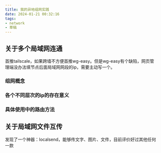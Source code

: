 ```yaml
---
title: 我的异地组网实践
date: 2024-01-21 00:32:16
tags:
- network
- 草稿
---
```


## 关于多个局域网连通

首推tailscale，如果跨墙不方便首推wg-easy。但是wg-easy有个缺陷，网页管理端没办法填节点后面局域网网段的ip，需要主动写一个。

### 组网概念

### 各个不同层次的ip的存在意义

### 具体使用中的路由方法

## 关于局域网文件互传
发现了一个神器：localsend，能够传文字、图片、文件，目前评价好过其他任何一款
